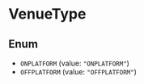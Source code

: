 # VenueType

## Enum

* `ONPLATFORM` (value: `"ONPLATFORM"`)
* `OFFPLATFORM` (value: `"OFFPLATFORM"`)
